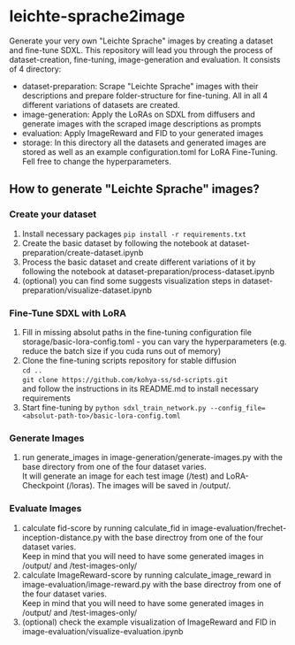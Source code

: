 # leichte-sprache2image
Generate your very own "Leichte Sprache" images by creating a dataset and fine-tune SDXL.
This repository will lead you through the process of dataset-creation, fine-tuning, image-generation and evaluation.
It consists of 4 directory:
* dataset-preparation: Scrape "Leichte Sprache" images with their descriptions and prepare folder-structure for fine-tuning. All in all 4 different variations of datasets are created.
* image-generation: Apply the LoRAs on SDXL from diffusers and generate images with the scraped image descriptions as prompts
* evaluation: Apply ImageReward and FID to your generated images
* storage: In this directory all the datasets and generated images are stored as well as an example configuration.toml for LoRA Fine-Tuning. Fell free to change the hyperparameters. 
## How to generate "Leichte Sprache" images?
### Create your dataset
1. Install necessary packages
```pip install -r requirements.txt```
2. Create the basic dataset by following the notebook at dataset-preparation/create-dataset.ipynb
3. Process the basic dataset and create different variations of it by following the notebook at dataset-preparation/process-dataset.ipynb
4. (optional) you can find some suggests visualization steps in dataset-preparation/visualize-dataset.ipynb
### Fine-Tune SDXL with LoRA
1. Fill in missing absolut paths in the fine-tuning configuration file storage/basic-lora-config.toml - you can vary the hyperparameters (e.g. reduce the batch size if you cuda runs out of memory)
2. Clone the fine-tuning scripts repository for stable diffusion <br>
```cd ..```  <br>
```git clone https://github.com/kohya-ss/sd-scripts.git``` <br>
and follow the instructions in its README.md to install necessary requirements
3. Start fine-tuning by ```python sdxl_train_network.py --config_file=<absolut-path-to>/basic-lora-config.toml```
### Generate Images
1. run generate_images in image-generation/generate-images.py with the base directory from one of the four dataset varies. <br>
It will generate an image for each test image (<dataset-path>/test) and LoRA-Checkpoint (<dataset-path>/loras). The images will be saved in <dataset-path>/output/<checkpoint-name>.

### Evaluate Images
1. calculate fid-score by running calculate_fid in image-evaluation/frechet-inception-distance.py with the base directroy from one of the four dataset varies. <br>
Keep in mind that you will need to have some generated images in <dataset-path>/output/<checkpoint-name> and <dataset-path>/test-images-only/<checkpoint-name>
2. calculate ImageReward-score by running calculate_image_reward in image-evaluation/image-reward.py with the base directroy from one of the four dataset varies. <br>
Keep in mind that you will need to have some generated images in <dataset-path>/output/<checkpoint-name> and <dataset-path>/test-images-only/<checkpoint-name>
3. (optional) check the example visualization of ImageReward and FID in image-evaluation/visualize-evaluation.ipynb

